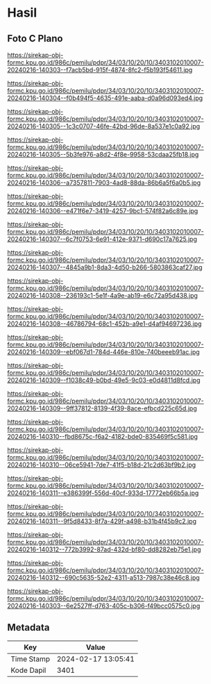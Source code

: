 # Hasil

## Foto C Plano

https://sirekap-obj-formc.kpu.go.id/986c/pemilu/pdpr/34/03/10/20/10/3403102010007-20240216-140303--f7acb5bd-915f-4874-8fc2-f5b193f54611.jpg

https://sirekap-obj-formc.kpu.go.id/986c/pemilu/pdpr/34/03/10/20/10/3403102010007-20240216-140304--f0b494f5-4635-491e-aaba-d0a96d093ed4.jpg

https://sirekap-obj-formc.kpu.go.id/986c/pemilu/pdpr/34/03/10/20/10/3403102010007-20240216-140305--1c3c0707-46fe-42bd-96de-8a537e1c0a92.jpg

https://sirekap-obj-formc.kpu.go.id/986c/pemilu/pdpr/34/03/10/20/10/3403102010007-20240216-140305--5b3fe976-a8d2-4f8e-9958-53cdaa25fb18.jpg

https://sirekap-obj-formc.kpu.go.id/986c/pemilu/pdpr/34/03/10/20/10/3403102010007-20240216-140306--a7357811-7903-4ad8-88da-86b6a5f6a0b5.jpg

https://sirekap-obj-formc.kpu.go.id/986c/pemilu/pdpr/34/03/10/20/10/3403102010007-20240216-140306--e471f6e7-3419-4257-9bc1-574f82a6c89e.jpg

https://sirekap-obj-formc.kpu.go.id/986c/pemilu/pdpr/34/03/10/20/10/3403102010007-20240216-140307--6c7f0753-6e91-412e-9371-d690c17a7625.jpg

https://sirekap-obj-formc.kpu.go.id/986c/pemilu/pdpr/34/03/10/20/10/3403102010007-20240216-140307--4845a9b1-8da3-4d50-b266-5803863caf27.jpg

https://sirekap-obj-formc.kpu.go.id/986c/pemilu/pdpr/34/03/10/20/10/3403102010007-20240216-140308--236193c1-5e1f-4a9e-ab19-e6c72a95d438.jpg

https://sirekap-obj-formc.kpu.go.id/986c/pemilu/pdpr/34/03/10/20/10/3403102010007-20240216-140308--46786794-68c1-452b-a9e1-d4af94697236.jpg

https://sirekap-obj-formc.kpu.go.id/986c/pemilu/pdpr/34/03/10/20/10/3403102010007-20240216-140309--ebf067d1-784d-446e-810e-740beeeb91ac.jpg

https://sirekap-obj-formc.kpu.go.id/986c/pemilu/pdpr/34/03/10/20/10/3403102010007-20240216-140309--f1038c49-b0bd-49e5-9c03-e0d4811d8fcd.jpg

https://sirekap-obj-formc.kpu.go.id/986c/pemilu/pdpr/34/03/10/20/10/3403102010007-20240216-140309--9ff37812-8139-4f39-8ace-efbcd225c65d.jpg

https://sirekap-obj-formc.kpu.go.id/986c/pemilu/pdpr/34/03/10/20/10/3403102010007-20240216-140310--fbd8675c-f6a2-4182-bde0-835469f5c581.jpg

https://sirekap-obj-formc.kpu.go.id/986c/pemilu/pdpr/34/03/10/20/10/3403102010007-20240216-140310--06ce5941-7de7-41f5-b18d-21c2d63bf9b2.jpg

https://sirekap-obj-formc.kpu.go.id/986c/pemilu/pdpr/34/03/10/20/10/3403102010007-20240216-140311--e386399f-556d-40cf-933d-17772eb66b5a.jpg

https://sirekap-obj-formc.kpu.go.id/986c/pemilu/pdpr/34/03/10/20/10/3403102010007-20240216-140311--9f5d8433-8f7a-429f-a498-b31b4f45b9c2.jpg

https://sirekap-obj-formc.kpu.go.id/986c/pemilu/pdpr/34/03/10/20/10/3403102010007-20240216-140312--772b3992-87ad-432d-bf80-dd8282eb75e1.jpg

https://sirekap-obj-formc.kpu.go.id/986c/pemilu/pdpr/34/03/10/20/10/3403102010007-20240216-140312--690c5635-52e2-4311-a513-7987c38e46c8.jpg

https://sirekap-obj-formc.kpu.go.id/986c/pemilu/pdpr/34/03/10/20/10/3403102010007-20240216-140303--6e2527ff-d763-405c-b306-f49bcc0575c0.jpg


## Metadata

| Key        | Value               |
| ---------- | ------------------- |
| Time Stamp | 2024-02-17 13:05:41 |
| Kode Dapil | 3401                |



